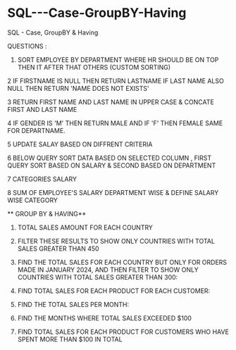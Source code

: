 # SQL---Case-GroupBY-Having
SQL - Case, GroupBY &amp; Having

QUESTIONS :

1. SORT EMPLOYEE BY DEPARTMENT WHERE HR SHOULD BE ON TOP THEN IT AFTER THAT OTHERS (CUSTOM SORTING)

2 IF FIRSTNAME IS NULL THEN RETURN LASTNAME IF LAST NAME ALSO NULL THEN RETURN 'NAME DOES NOT EXISTS'

3 RETURN FIRST NAME AND LAST NAME IN UPPER CASE & CONCATE FIRST AND LAST NAME

4 IF GENDER IS 'M' THEN RETURN MALE AND IF 'F' THEN FEMALE SAME FOR DEPARTNAME.

5 UPDATE SALAY BASED ON DIFFRENT CRITERIA

6 BELOW QUERY SORT DATA BASED ON SELECTED COLUMN , FIRST QUERY SORT BASED ON SALARY & SECOND BASED ON DEPARTMENT

7  CATEGORIES SALARY 

8 SUM OF EMPLOYEE'S SALARY  DEPARTMENT WISE & DEFINE SALARY WISE CATEGORY

** GROUP BY & HAVING**

1. TOTAL SALES AMOUNT FOR EACH COUNTRY

2. FILTER THESE RESULTS TO SHOW ONLY COUNTRIES WITH TOTAL SALES GREATER THAN 450

3. FIND THE TOTAL SALES FOR EACH COUNTRY BUT ONLY FOR ORDERS MADE IN JANUARY 2024, AND THEN FILTER TO SHOW ONLY COUNTRIES WITH TOTAL SALES GREATER THAN 300:

4. FIND TOTAL SALES FOR EACH PRODUCT FOR EACH CUSTOMER:

5. FIND THE TOTAL SALES PER MONTH:

6. FIND THE MONTHS WHERE TOTAL SALES EXCEEDED $100

7. FIND TOTAL SALES FOR EACH PRODUCT FOR CUSTOMERS WHO HAVE SPENT MORE THAN $100 IN TOTAL
